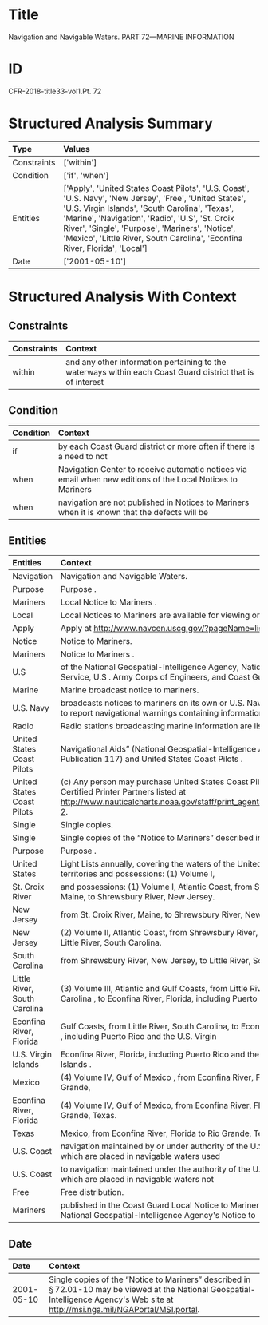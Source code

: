 # Title

 Navigation and Navigable Waters. PART 72—MARINE INFORMATION


# ID

 CFR-2018-title33-vol1.Pt. 72


# Structured Analysis Summary

| Type        | Values                                                                                                                                                                                                                                                                                                                                          |
|:------------|:------------------------------------------------------------------------------------------------------------------------------------------------------------------------------------------------------------------------------------------------------------------------------------------------------------------------------------------------|
| Constraints | ['within']                                                                                                                                                                                                                                                                                                                                      |
| Condition   | ['if', 'when']                                                                                                                                                                                                                                                                                                                                  |
| Entities    | ['Apply', 'United States Coast Pilots', 'U.S. Coast', 'U.S. Navy', 'New Jersey', 'Free', 'United States', 'U.S. Virgin Islands', 'South Carolina', 'Texas', 'Marine', 'Navigation', 'Radio', 'U.S', 'St. Croix River', 'Single', 'Purpose', 'Mariners', 'Notice', 'Mexico', 'Little River, South Carolina', 'Econfina River, Florida', 'Local'] |
| Date        | ['2001-05-10']                                                                                                                                                                                                                                                                                                                                  |


# Structured Analysis With Context

 


## Constraints

| Constraints   | Context                                                                                                    |
|:--------------|:-----------------------------------------------------------------------------------------------------------|
| within        | and any other information pertaining to the waterways within each Coast Guard district that is of interest |


## Condition

| Condition   | Context                                                                                                     |
|:------------|:------------------------------------------------------------------------------------------------------------|
| if          | by each Coast Guard district or more often if  there is a need to not                                       |
| when        | Navigation Center to receive automatic notices via email when new editions of the Local Notices to Mariners |
| when        | navigation are not published in Notices to Mariners when it is known that the defects will be               |


## Entities

| Entities                     | Context                                                                                                                                                                       |
|:-----------------------------|:------------------------------------------------------------------------------------------------------------------------------------------------------------------------------|
| Navigation                   | Navigation  and Navigable Waters.                                                                                                                                             |
| Purpose                      | Purpose .                                                                                                                                                                     |
| Mariners                     | Local Notice to  Mariners .                                                                                                                                                   |
| Local                        | Local Notices to Mariners are available for viewing on                                                                                                                        |
| Apply                        | Apply  at http://www.navcen.uscg.gov/?pageName=listServerForm.                                                                                                                |
| Notice                       | Notice  to Mariners.                                                                                                                                                          |
| Mariners                     | Notice to  Mariners .                                                                                                                                                         |
| U.S                          | of the National Geospatial-Intelligence Agency, National Ocean Service, U.S . Army Corps of Engineers, and Coast Guard;                                                       |
| Marine                       | Marine  broadcast notice to mariners.                                                                                                                                         |
| U.S. Navy                    | broadcasts notices to mariners on its own or U.S. Navy radio stations to report navigational warnings containing information                                                  |
| Radio                        | Radio  stations broadcasting marine information are listed in &#8220;                                                                                                         |
| United States Coast Pilots   | Navigational Aids&#8221; (National Geospatial-Intelligence Agency Publication 117) and United States Coast Pilots .                                                           |
| United States Coast Pilots   | (c) Any person may purchase  United States Coast Pilots  from NOAA Certified Printer Partners listed at http://www.nauticalcharts.noaa.gov/staff/print_agents.html#mapTabs-2. |
| Single                       | Single  copies.                                                                                                                                                               |
| Single                       | Single copies of the &#8220;Notice to Mariners&#8221; described in                                                                                                            |
| Purpose                      | Purpose .                                                                                                                                                                     |
| United States                | Light Lists annually, covering the waters of the United States , its territories and possessions: (1) Volume I,                                                               |
| St. Croix River              | and possessions: (1) Volume I, Atlantic Coast, from St. Croix River , Maine, to Shrewsbury River, New Jersey.                                                                 |
| New Jersey                   | from St. Croix River, Maine, to Shrewsbury River, New Jersey .                                                                                                                |
| New Jersey                   | (2) Volume II, Atlantic Coast, from Shrewsbury River,  New Jersey , to Little River, South Carolina.                                                                          |
| South Carolina               | from Shrewsbury River, New Jersey, to Little River, South Carolina .                                                                                                          |
| Little River, South Carolina | (3) Volume III, Atlantic and Gulf Coasts, from  Little River, South Carolina , to Econfina River, Florida, including Puerto Rico                                              |
| Econfina River, Florida      | Gulf Coasts, from Little River, South Carolina, to Econfina River, Florida , including Puerto Rico and the U.S. Virgin                                                        |
| U.S. Virgin Islands          | Econfina River, Florida, including Puerto Rico and the U.S. Virgin Islands .                                                                                                  |
| Mexico                       | (4) Volume IV, Gulf of  Mexico , from Econfina River, Florida to Rio Grande,                                                                                                  |
| Econfina River, Florida      | (4) Volume IV, Gulf of Mexico, from  Econfina River, Florida  to Rio Grande, Texas.                                                                                           |
| Texas                        | Mexico, from Econfina River, Florida to Rio Grande, Texas .                                                                                                                   |
| U.S. Coast                   | navigation maintained by or under authority of the U.S. Coast Guard, which are placed in navigable waters used                                                                |
| U.S. Coast                   | to navigation maintained under the authority of the U.S. Coast Guard, which are placed in navigable waters not                                                                |
| Free                         | Free  distribution.                                                                                                                                                           |
| Mariners                     | published in the Coast Guard Local Notice to Mariners  and the National Geospatial-Intelligence Agency's Notice to                                                            |


## Date

| Date       | Context                                                                                                                                                                                                      |
|:-----------|:-------------------------------------------------------------------------------------------------------------------------------------------------------------------------------------------------------------|
| 2001-05-10 | Single copies of the &#8220;Notice to Mariners&#8221; described in &#167;&#8201;72.01-10 may be viewed at the National Geospatial-Intelligence Agency's Web site at http://msi.nga.mil/NGAPortal/MSI.portal. |


